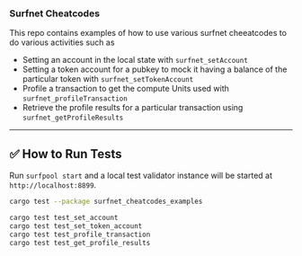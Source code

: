 ### Surfnet Cheatcodes

This repo contains examples of how to use various surfnet cheeatcodes to do various activities such as 

- Setting an account in the local state with `surfnet_setAccount`
- Setting a token account for a pubkey to mock it having a balance of the particular token with `surfnet_setTokenAccount`
- Profile a transaction to get the compute Units used with `surfnet_profileTransaction`
- Retrieve the profile results for a particular transaction using `surfnet_getProfileResults`


---

## ✅ How to Run Tests

Run `surfpool start` and a local test validator instance will be started at `http://localhost:8899`.

```bash
cargo test --package surfnet_cheatcodes_examples

cargo test test_set_account
cargo test test_set_token_account
cargo test test_profile_transaction
cargo test test_get_profile_results
